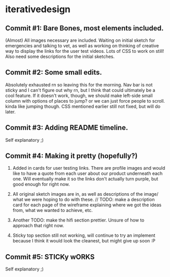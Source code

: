 # iterativedesign
## Commit #1: Bare Bones, most elements included.

(Almost) All images necessary are included. Waiting on initial sketch for emergencies and talking to vet, as well as working on thinking of creative way to display the links for the user test videos. Lots of CSS to work on still! Also need some descriptions for the initial sketches.

## Commit #2: Some small edits.

Absolutely exhausted rn so leaving this for the morning. Nav bar is not sticky and I can't figure out why rn, but I think that could ultimately be a cool feature. If it doesn't work, though, we should make  left-side small column with options of places to jump? or we can just force people to scroll. kinda like jumping though. CSS mentioned earlier still not fixed, but will do later.

## Commit #3: Adding README timeline.
Self explanatory ;)

## Commit #4: Making it pretty (hopefully?)

1) Added in cards for user testing links. There are profile images and would like to have a quote from each user about our product underneath each one. Will eventually make it so the links don't actually turn purple, but good enough for right now.

2) All original sketch images are in, as well as descriptions of the image/ what we were hoping to do with these. // TODO: make a description card for each page of the wireframe explaining where we got the ideas from, what we wanted to achieve, etc.

3) Another TODO: make the hifi section prettier. Unsure of how to approach that right now.

4) Sticky top section still not working, will continue to try an implement because I think it would look the cleanest, but might give up soon :P

## Commit #5: STICKy wORKS
Self explanatory ;)